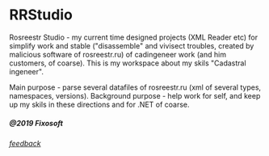 # RRStudio
Rosreestr Studio - my current time designed projects (XML Reader etc) for simplify
work and stable ("disassemble" and vivisect troubles, created by malicious software  of  rosreestr.ru) 
of cadingeneer work (and him customers, of coarse).
This is my workspace about my skils "Cadastral ingeneer".

Main purpose - parse several datafiles of rosreestr.ru (xml of several types, namespaces, versions).
Background purpose - help work for self, and keep up my skils in these directions and for .NET of coarse.


##### @2019 Fixosoft 
###### [feedback](mailto:serg.home153@gmail.com)
